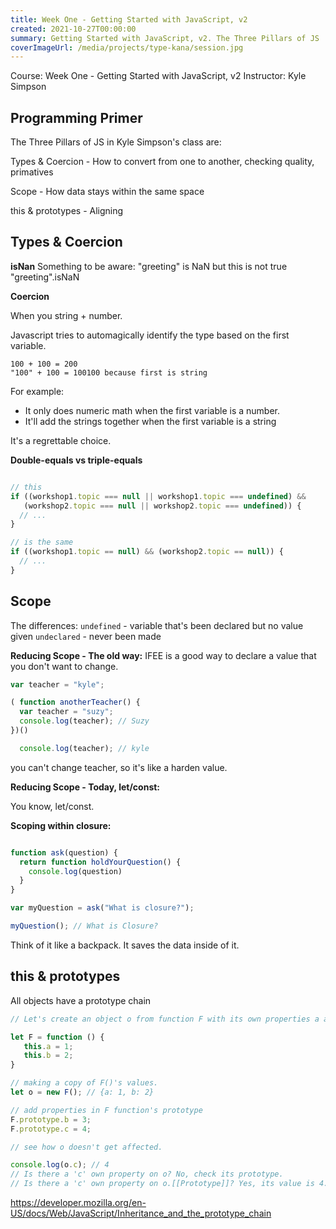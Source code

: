```yaml
---
title: Week One - Getting Started with JavaScript, v2
created: 2021-10-27T00:00:00
summary: Getting Started with JavaScript, v2. The Three Pillars of JS 
coverImageUrl: /media/projects/type-kana/session.jpg
---
```


<script context="module">
  import { load } from "./_load"
  export { load }
</script>

Course: Week One - Getting Started with JavaScript, v2
Instructor: Kyle Simpson
## Programming Primer
The Three Pillars of JS in Kyle Simpson's class are: 

Types & Coercion - How to convert from one to another, checking quality, primatives

Scope - How data stays within the same space

this & prototypes - Aligning 

## Types & Coercion

**isNan**
Something to be aware:
"greeting" is NaN but this is not true "greeting".isNaN

**Coercion** 

When you string + number. 

Javascript tries to automagically identify the type based on the first variable.

```
100 + 100 = 200
"100" + 100 = 100100 because first is string
```

For example: 
* It only does numeric math when the first variable is a number.
* It'll add the strings together when the first variable is a string

It's a regrettable choice.

**Double-equals vs triple-equals**


``` javascript

// this
if ((workshop1.topic === null || workshop1.topic === undefined) &&
   (workshop2.topic === null || workshop2.topic === undefined)) { 
  // ... 
}

// is the same
if ((workshop1.topic == null) && (workshop2.topic == null)) { 
  // ... 
}

```



## Scope

The differences: 
`undefined` - variable that's been declared but no value given
`undeclared` - never been made

**Reducing Scope - The old way:**
IFEE is a good way to declare a value that you don't want to change. 

```javascript
var teacher = "kyle";

( function anotherTeacher() {
  var teacher = "suzy";
  console.log(teacher); // Suzy
})()

  console.log(teacher); // kyle
```
you can't change teacher, so it's like a harden value. 

**Reducing Scope - Today, let/const:**

You know, let/const.


**Scoping within closure:**

```javascript

function ask(question) {
  return function holdYourQuestion() {
    console.log(question)
  }
}

var myQuestion = ask("What is closure?");

myQuestion(); // What is Closure?
```

Think of it like a backpack. It saves the data inside of it.


## this & prototypes

All objects have a prototype chain

```javascript
// Let's create an object o from function F with its own properties a and b:

let F = function () {
   this.a = 1;
   this.b = 2;
}

// making a copy of F()'s values.
let o = new F(); // {a: 1, b: 2}

// add properties in F function's prototype
F.prototype.b = 3;
F.prototype.c = 4;

// see how o doesn't get affected.

console.log(o.c); // 4
// Is there a 'c' own property on o? No, check its prototype.
// Is there a 'c' own property on o.[[Prototype]]? Yes, its value is 4.
```

https://developer.mozilla.org/en-US/docs/Web/JavaScript/Inheritance_and_the_prototype_chain
